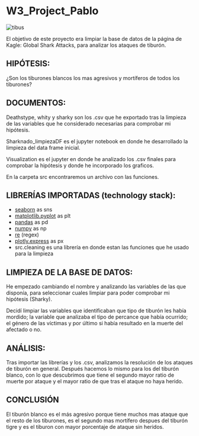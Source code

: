 # W3_Project_Pablo


![tibus](https://c.tenor.com/1KlsutPHdpMAAAAC/bruce-nemo.gif)




El objetivo de este proyecto era limpiar la base de datos de la página de Kagle: Global Shark Attacks, para analizar los ataques de tiburón.

## HIPÓTESIS: 

¿Son los tiburones blancos los mas agresivos y mortíferos de todos los tiburones?

## DOCUMENTOS:

Deathstype, whity y sharky son los .csv que he exportado tras la limpieza de las variables que he considerado necesarias para comprobar mi hipótesis. 

Sharknado_limpiezaDF es el jupyter notebook en donde he desarrollado la limpieza del data frame inicial.

Visualization es el jupyter en donde he analizado los .csv finales para comprobar la hipótesis y donde he incorporado los graficos.

En la carpeta src encontraremos un archivo con las funciones.

## LIBRERÍAS IMPORTADAS (technology stack):

- [seaborn](https://seaborn.pydata.org/) as sns
- [matplotlib.pyplot](https://matplotlib.org/) as plt
- [pandas](https://pandas.pydata.org/) as pd
- [numpy](https://numpy.org/) as np
- [re](https://github.com/python/cpython/blob/3.10/Lib/re.py) (regex)
- [plotly.express](https://plotly.com/python/) as px
- src.cleaning es una librería en donde estan las funciones que he usado para la limpieza

## LIMPIEZA DE LA BASE DE DATOS:

He empezado cambiando el nombre y analizando las variables de las que disponía, para seleccionar cuales limpiar para poder comprobar mi hipótesis (Sharky). 

Decidí limpiar las variables que identificaban que tipo de tiburón les había mordido; la variable que analizaba el tipo de percance que había ocurrido; el género de las víctimas y por último si había resultado en la muerte del afectado o no. 


## ANÁLISIS:

Tras importar las librerías y los .csv, analizamos la resolución de los ataques de tiburón en general. Después hacemos lo mismo para los del tiburón blanco, con lo que descubrimos que tiene el segundo mayor ratio de muerte por ataque y el mayor ratio de que tras el ataque no haya herido. 

## CONCLUSIÓN

El tiburón blanco es el más agresivo porque tiene muchos mas ataque que el resto de los tiburones, es el segundo mas mortífero despues del tiburón tigre y es el tiburon con mayor porcentaje de ataque sin heridos.